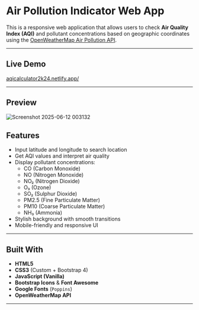 # Air Pollution Indicator Web App

This is a responsive web application that allows users to check **Air Quality Index (AQI)** and pollutant concentrations based on geographic coordinates using the [OpenWeatherMap Air Pollution API](https://openweathermap.org/api/air-pollution).

---

## Live Demo

[aqicalculator2k24.netlify.app/](https://aqicalculator2k24.netlify.app/)

---

## Preview


![Screenshot 2025-06-12 003132](https://github.com/user-attachments/assets/f17eddff-68c5-484c-976f-573461d4010b)


## Features

- Input latitude and longitude to search location
- Get AQI values and interpret air quality
- Display pollutant concentrations:
  - CO (Carbon Monoxide)
  - NO (Nitrogen Monoxide)
  - NO₂ (Nitrogen Dioxide)
  - O₃ (Ozone)
  - SO₂ (Sulphur Dioxide)
  - PM2.5 (Fine Particulate Matter)
  - PM10 (Coarse Particulate Matter)
  - NH₃ (Ammonia)
- Stylish background with smooth transitions
- Mobile-friendly and responsive UI

---

## Built With

- **HTML5**
- **CSS3** (Custom + Bootstrap 4)
- **JavaScript (Vanilla)**
- **Bootstrap Icons** & **Font Awesome**
- **Google Fonts** (`Poppins`)
- **OpenWeatherMap API**

---


